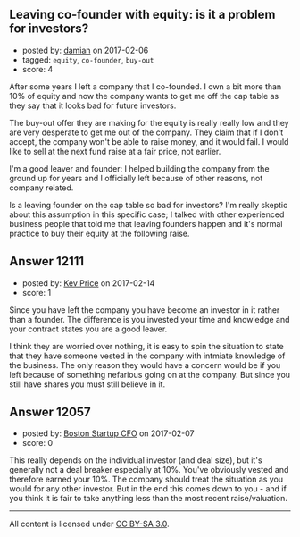 ## Leaving co-founder with equity: is it a problem for investors?

- posted by: [damian](https://stackexchange.com/users/10191004/damian) on 2017-02-06
- tagged: `equity`, `co-founder`, `buy-out`
- score: 4

After some years I left a company that I co-founded.
I own a bit more than 10% of equity and now the company wants to get me off the cap table as they say that it looks bad for future investors.

The buy-out offer they are making for the equity is really really low and they are very desperate to get me out of the company. They claim that if I don't accept, the company won't be able to raise money, and it would fail. I would like to sell at the next fund raise at a fair price, not earlier.

I'm a good leaver and founder: I helped building the company from the ground up for years and I officially left because of other reasons, not company related. 

Is a leaving founder on the cap table so bad for investors? I'm really skeptic about this assumption in this specific case; I talked with other experienced business people that told me that leaving founders happen and it's normal practice to buy their equity at the following raise.



## Answer 12111

- posted by: [Kev Price](https://stackexchange.com/users/1109274/kev-price) on 2017-02-14
- score: 1

Since you have left the company you have become an investor in it rather than a founder. The difference is you invested your time and knowledge and your contract states you are a good leaver.

I think they are worried over nothing, it is easy to spin the situation to state that they have someone vested in the company with intmiate knowledge of the business. The only reason they would have a concern would be if you left because of something nefarious going on at the company. But since you still have shares you must still believe in it.


## Answer 12057

- posted by: [Boston Startup CFO](https://stackexchange.com/users/9992633/boston-startup-cfo) on 2017-02-07
- score: 0

This really depends on the individual investor (and deal size), but it's generally not a deal breaker especially at 10%.  You've obviously vested and therefore earned your 10%.  The company should treat the situation as you would for any other investor. But in the end this comes down to you - and if you think it is fair to take anything less than the most recent raise/valuation.  



---

All content is licensed under [CC BY-SA 3.0](https://creativecommons.org/licenses/by-sa/3.0/).
